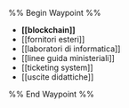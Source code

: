 %% Begin Waypoint %%
- **[[blockchain]]**
- [[fornitori esteri]]
- [[laboratori di informatica]]
- [[linee guida ministeriali]]
- [[ticketing system]]
- [[uscite didattiche]]

%% End Waypoint %%
